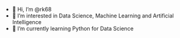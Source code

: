 - 👋 Hi, I’m @rk68
- 👀 I’m interested in Data Science, Machine Learning and Artificial Intelligence
- 🌱 I’m currently learning Python for Data Science


<!---
rk68/rk68 is a ✨ special ✨ repository because its `README.md` (this file) appears on your GitHub profile.
You can click the Preview link to take a look at your changes.
--->
